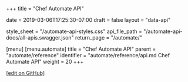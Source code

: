 +++
title = "Chef Automate API"

date = 2019-03-06T17:25:30-07:00
draft = false
layout = "data-api"

style_sheet = "/automate-api-styles.css"
api_file_path = "/automate-api-docs/all-apis.swagger.json"
return_page = "/automate/"

[menu]
  [menu.automate]
    title = "Chef Automate API"
    parent = "automate/reference"
    identifier = "automate/reference/api.md Chef Automate API"
    weight = 20
+++

[\[edit on GitHub\]](https://github.com/chef/automate/blob/master/components/docs-chef-io/content/automate/api.md)

